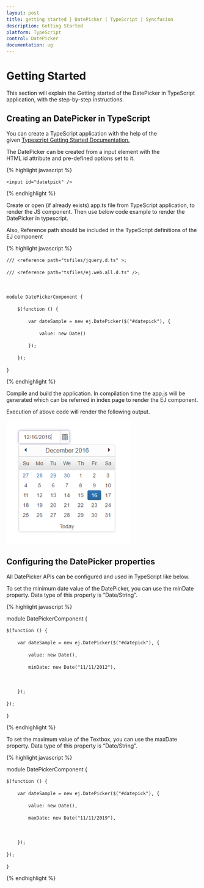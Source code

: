 ```yaml
---
layout: post
title: getting started | DatePicker | TypeScript | Syncfusion
description: Getting Started
platform: TypeScript
control: DatePicker
documentation: ug
---
```


# Getting Started

This section will explain the Getting started of the DatePicker in TypeScript application, with the step-by-step instructions.

## Creating an DatePicker in TypeScript

You can create a TypeScript application with the help of the given [Typescript Getting Started Documentation.](https://help.syncfusion.com/js/typescript)

The DatePicker can be created from a input element with the HTML id attribute and pre-defined options set to it.

{% highlight javascript %}

    <input id="datetpick" />


{% endhighlight %}


Create or open (if already exists) app.ts file from TypeScript application, to render the JS component. Then use below code example to render the DatePicker in typescript.

Also, Reference path should be included in the TypeScript definitions of the EJ component

{% highlight javascript %}

    /// <reference path="tsfiles/jquery.d.ts" >;

    /// <reference path="tsfiles/ej.web.all.d.ts" />;



    module DatePickerComponent {

        $(function () {

            var dateSample = new ej.DatePicker($("#datepick"), {

                value: new Date()

            });

        });   

    }

{% endhighlight %}


Compile and build the application. In compilation time the app.js will be generated which can be referred in index page to render the EJ component.

Execution of above code will render the following output.

![](gettingstarted_images\gettingstarted_img1.png)

## Configuring the DatePicker properties

All DatePicker APIs can be configured and used in TypeScript like below.

To set the minimum date value of the DatePicker, you can use the minDate property. Data type of this property is “Date/String”.

{% highlight javascript %}

module DatePickerComponent {

    $(function () {

        var dateSample = new ej.DatePicker($("#datepick"), {

            value: new Date(),

            minDate: new Date("11/11/2012"),



        });

    });   

    }

{% endhighlight %}


To set the maximum value of the Textbox, you can use the maxDate property. Data type of this property is “Date/String”.

{% highlight javascript %}

module DatePickerComponent {

    $(function () {

        var dateSample = new ej.DatePicker($("#datepick"), {

            value: new Date(),

            maxDate: new Date("11/11/2019"),



        });

    });   

    }

{% endhighlight %}